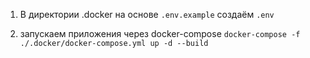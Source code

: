 1) В директории .docker на основе `.env.example` создаём `.env`

2) запускаем приложения через docker-compose
`docker-compose -f ./.docker/docker-compose.yml up -d --build`
